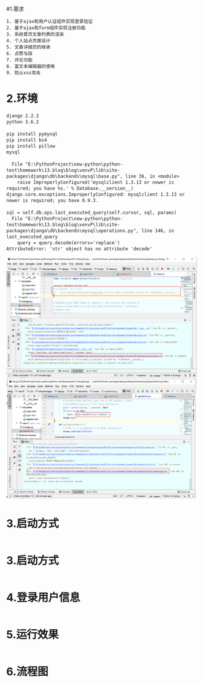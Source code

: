 #1.需求
```
1. 基于ajax和用户认证组件实现登录验证
2. 基于ajax和form组件实现注册功能
3. 系统首页文章列表的渲染
4. 个人站点页面设计
5. 文章详细页的继承
6. 点赞与踩
7. 评论功能
8. 富文本编辑器的使用
9. 防止xss攻击
```
# 2.环境
```
django 2.2.2
python 3.6.2

pip install pymysql
pip install bs4
pip install pillow
mysql

  File "E:\PythonProject\new-python\python-test\homework\13.blog\blog\venvP\lib\site-packages\django\db\backends\mysql\base.py", line 36, in <module>
    raise ImproperlyConfigured('mysqlclient 1.3.13 or newer is required; you have %s.' % Database.__version__)
django.core.exceptions.ImproperlyConfigured: mysqlclient 1.3.13 or newer is required; you have 0.9.3.

sql = self.db.ops.last_executed_query(self.cursor, sql, params)
  File "E:\PythonProject\new-python\python-test\homework\13.blog\blog\venvP\lib\site-packages\django\db\backends\mysql\operations.py", line 146, in last_executed_query
    query = query.decode(errors='replace')
AttributeError: 'str' object has no attribute 'decode'
```
![](.readme_images/8427f61a.png)
![](.readme_images/71b71bff.png)
# 3.启动方式
```

```
# 3.启动方式
```

```
# 4.登录用户信息
```

```
# 5.运行效果
```

```
# 6.流程图
```

```
